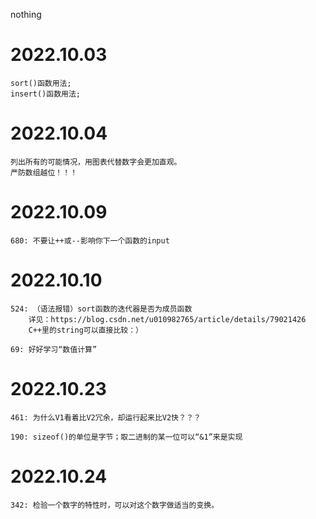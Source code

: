 nothing

# 2022.10.03
    sort()函数用法;
    insert()函数用法;

# 2022.10.04
    列出所有的可能情况，用图表代替数字会更加直观。
    严防数组越位！！！

# 2022.10.09
    680: 不要让++或--影响你下一个函数的input

# 2022.10.10
    524: （语法报错）sort函数的迭代器是否为成员函数
        详见：https://blog.csdn.net/u010982765/article/details/79021426
        C++里的string可以直接比较：）

    69: 好好学习“数值计算”
    
# 2022.10.23
    461: 为什么V1看着比V2冗余，却运行起来比V2快？？？
    
    190: sizeof()的单位是字节；取二进制的某一位可以“&1”来是实现

# 2022.10.24
    342: 检验一个数字的特性时，可以对这个数字做适当的变换。